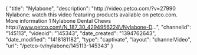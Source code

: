 {
    "title": "Nylabone",
    "description": "http:\/\/video.petco.com\/?v=27990 Nylabone: watch this video featuring products available on petco.com. More information 1 Nylabone Dental Chews http:\/\/www.petco.com\/N_187_30_4294956224\/Nylabone-D...",
    "channelid": "145113",
    "videoid": "145343",
    "date_created": "1394762643",
    "date_modified": "1418181182",
    "type": "captivate",
    "layout": "channelVideo",
    "url": "\/petco-tv\/nylabone\/145113-145343"
}